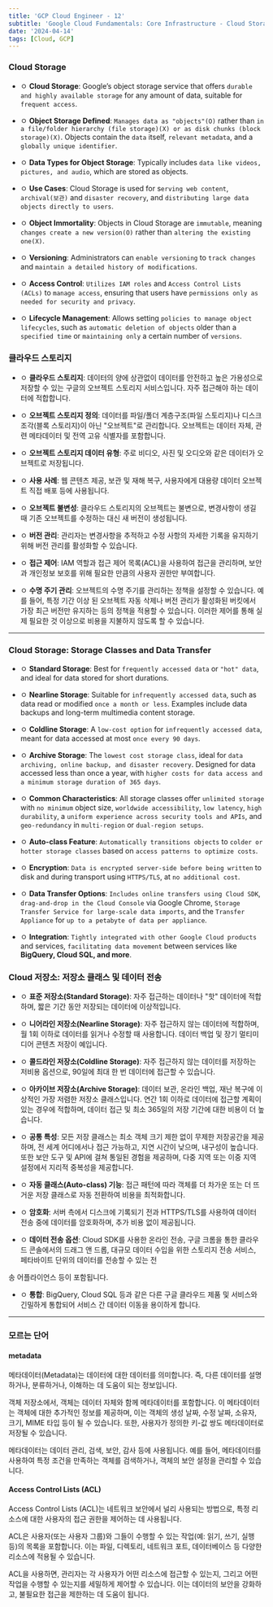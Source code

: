 ```yaml
---
title: 'GCP Cloud Engineer - 12'
subtitle: 'Google Cloud Fundamentals: Core Infrastructure - Cloud Storage / Detail: Storage Classes and Data Transfer'
date: '2024-04-14'
tags: [Cloud, GCP]
---
```


### Cloud Storage

- ㅇ **Cloud Storage**: Google’s object storage service that offers `durable and highly available storage` for any amount of data, suitable for `frequent access`.

- ㅇ **Object Storage Defined**: `Manages data as "objects"(O)` rather than `in a file/folder hierarchy (file storage)(X) or as disk chunks (block storage)(X)`. Objects contain the `data` itself, `relevant metadata`, and a `globally unique identifier`.

- ㅇ **Data Types for Object Storage**: Typically includes `data like videos, pictures, and audio`, which are stored as objects.

- ㅇ **Use Cases**: Cloud Storage is used for s`erving web content`, `archival(보관)` and `disaster recovery`, and `distributing large data objects directly to users`.

- ㅇ **Object Immortality**: Objects in Cloud Storage are `immutable`, meaning `changes create a new version(O)` rather than `altering the existing one(X)`.

- ㅇ **Versioning**: Administrators can `enable versioning` to `track changes` and `maintain a detailed history of modifications`.

- ㅇ **Access Control**: `Utilizes IAM roles` and `Access Control Lists (ACLs)` to `manage access`, ensuring that users have `permissions only as needed for security and privacy`.

- ㅇ **Lifecycle Management**: Allows setting `policies to manage object lifecycles`, such as `automatic deletion of objects` older than a `specified time` or `maintaining only` a certain number of `versions`.

### 클라우드 스토리지

- ㅇ **클라우드 스토리지**: 데이터의 양에 상관없이 데이터를 안전하고 높은 가용성으로 저장할 수 있는 구글의 오브젝트 스토리지 서비스입니다. 자주 접근해야 하는 데이터에 적합합니다.

- ㅇ **오브젝트 스토리지 정의**: 데이터를 파일/폴더 계층구조(파일 스토리지)나 디스크 조각(블록 스토리지)이 아닌 "오브젝트"로 관리합니다. 오브젝트는 데이터 자체, 관련 메타데이터 및 전역 고유 식별자를 포함합니다.

- ㅇ **오브젝트 스토리지 데이터 유형**: 주로 비디오, 사진 및 오디오와 같은 데이터가 오브젝트로 저장됩니다.

- ㅇ **사용 사례**: 웹 콘텐츠 제공, 보관 및 재해 복구, 사용자에게 대용량 데이터 오브젝트 직접 배포 등에 사용됩니다.

- ㅇ **오브젝트 불변성**: 클라우드 스토리지의 오브젝트는 불변으로, 변경사항이 생길 때 기존 오브젝트를 수정하는 대신 새 버전이 생성됩니다.

- ㅇ **버전 관리**: 관리자는 변경사항을 추적하고 수정 사항의 자세한 기록을 유지하기 위해 버전 관리를 활성화할 수 있습니다.

- ㅇ **접근 제어**: IAM 역할과 접근 제어 목록(ACL)을 사용하여 접근을 관리하며, 보안과 개인정보 보호를 위해 필요한 만큼의 사용자 권한만 부여합니다.

- ㅇ **수명 주기 관리**: 오브젝트의 수명 주기를 관리하는 정책을 설정할 수 있습니다. 예를 들어, 특정 기간 이상 된 오브젝트 자동 삭제나 버전 관리가 활성화된 버킷에서 가장 최근 버전만 유지하는 등의 정책을 적용할 수 있습니다. 이러한 제어를 통해 실제 필요한 것 이상으로 비용을 지불하지 않도록 할 수 있습니다.

--------------------------

### Cloud Storage: Storage Classes and Data Transfer

- ㅇ **Standard Storage**: Best for `frequently accessed data` or `"hot" data`, and ideal for data stored for short durations.

- ㅇ **Nearline Storage**: Suitable for `infrequently accessed data`, such as data read or modified `once a month or less`. Examples include data backups and long-term multimedia content storage.

- ㅇ **Coldline Storage**: A `low-cost option` for `infrequently accessed data`, meant for data accessed at most `once every 90 days`.

- ㅇ **Archive Storage**: The `lowest cost storage class`, ideal for `data archiving, online backup, and disaster recovery`. Designed for data accessed less than once a year, with `higher costs for data access and a minimum storage duration of 365 days`.

- ㅇ **Common Characteristics**: All storage classes offer `unlimited storage` with `no minimum` object size, `worldwide accessibility`, `low latency`, `high durability`, a `uniform experience across security tools and APIs`, and `geo-redundancy` in `multi-region` or `dual-region setups`.

- ㅇ **Auto-class Feature**: `Automatically transitions objects` to `colder or hotter storage classes` based on `access patterns to optimize costs`.

- ㅇ **Encryption**: `Data is encrypted server-side before being written` to disk and during transport using `HTTPS/TLS`, at `no additional cost`.

- ㅇ **Data Transfer Options**: `Includes online transfers using Cloud SDK`, `drag-and-drop in the Cloud Console` via Google Chrome, `Storage Transfer Service for large-scale data imports`, and the `Transfer Appliance` for `up to a petabyte of data per appliance`.

- ㅇ **Integration**: `Tightly integrated with other Google Cloud products` and services, `facilitating data movement` between services like **BigQuery, Cloud SQL, and more**.

### Cloud 저장소: 저장소 클래스 및 데이터 전송

- ㅇ **표준 저장소(Standard Storage)**: 자주 접근하는 데이터나 "핫" 데이터에 적합하며, 짧은 기간 동안 저장되는 데이터에 이상적입니다.

- ㅇ **니어라인 저장소(Nearline Storage)**: 자주 접근하지 않는 데이터에 적합하며, 월 1회 이하로 데이터를 읽거나 수정할 때 사용합니다. 데이터 백업 및 장기 멀티미디어 콘텐츠 저장이 예입니다.

- ㅇ **콜드라인 저장소(Coldline Storage)**: 자주 접근하지 않는 데이터를 저장하는 저비용 옵션으로, 90일에 최대 한 번 데이터에 접근할 수 있습니다.

- ㅇ **아카이브 저장소(Archive Storage)**: 데이터 보관, 온라인 백업, 재난 복구에 이상적인 가장 저렴한 저장소 클래스입니다. 연간 1회 이하로 데이터에 접근할 계획이 있는 경우에 적합하며, 데이터 접근 및 최소 365일의 저장 기간에 대한 비용이 더 높습니다.

- ㅇ **공통 특성**: 모든 저장 클래스는 최소 객체 크기 제한 없이 무제한 저장공간을 제공하며, 전 세계 어디에서나 접근 가능하고, 지연 시간이 낮으며, 내구성이 높습니다. 또한 보안 도구 및 API에 걸쳐 통일된 경험을 제공하며, 다중 지역 또는 이중 지역 설정에서 지리적 중복성을 제공합니다.

- ㅇ **자동 클래스(Auto-class) 기능**: 접근 패턴에 따라 객체를 더 차가운 또는 더 뜨거운 저장 클래스로 자동 전환하여 비용을 최적화합니다.

- ㅇ **암호화**: 서버 측에서 디스크에 기록되기 전과 HTTPS/TLS를 사용하여 데이터 전송 중에 데이터를 암호화하며, 추가 비용 없이 제공됩니다.

- ㅇ **데이터 전송 옵션**: Cloud SDK를 사용한 온라인 전송, 구글 크롬을 통한 클라우드 콘솔에서의 드래그 앤 드롭, 대규모 데이터 수입을 위한 스토리지 전송 서비스, 페타바이트 단위의 데이터를 전송할 수 있는 전

송 어플라이언스 등이 포함됩니다.

- ㅇ **통합**: BigQuery, Cloud SQL 등과 같은 다른 구글 클라우드 제품 및 서비스와 긴밀하게 통합되어 서비스 간 데이터 이동을 용이하게 합니다.

-------

### 모르는 단어

#### metadata

메타데이터(Metadata)는 데이터에 대한 데이터를 의미합니다. 즉, 다른 데이터를 설명하거나, 분류하거나, 이해하는 데 도움이 되는 정보입니다.

객체 저장소에서, 객체는 데이터 자체와 함께 메타데이터를 포함합니다. 이 메타데이터는 객체에 대한 추가적인 정보를 제공하며, 이는 객체의 생성 날짜, 수정 날짜, 소유자, 크기, MIME 타입 등이 될 수 있습니다. 또한, 사용자가 정의한 키-값 쌍도 메타데이터로 저장될 수 있습니다.

메타데이터는 데이터 관리, 검색, 보안, 감사 등에 사용됩니다. 예를 들어, 메타데이터를 사용하여 특정 조건을 만족하는 객체를 검색하거나, 객체의 보안 설정을 관리할 수 있습니다.

#### Access Control Lists (ACL)

Access Control Lists (ACL)는 네트워크 보안에서 널리 사용되는 방법으로, 특정 리소스에 대한 사용자의 접근 권한을 제어하는 데 사용됩니다.

ACL은 사용자(또는 사용자 그룹)와 그들이 수행할 수 있는 작업(예: 읽기, 쓰기, 실행 등)의 목록을 포함합니다. 이는 파일, 디렉토리, 네트워크 포트, 데이터베이스 등 다양한 리소스에 적용될 수 있습니다.

ACL을 사용하면, 관리자는 각 사용자가 어떤 리소스에 접근할 수 있는지, 그리고 어떤 작업을 수행할 수 있는지를 세밀하게 제어할 수 있습니다. 이는 데이터의 보안을 강화하고, 불필요한 접근을 제한하는 데 도움이 됩니다.
